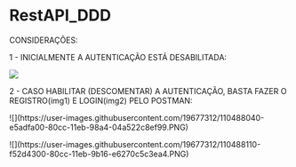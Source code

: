 # RestAPI_DDD

CONSIDERAÇÕES:

1 - INICIALMENTE A AUTENTICAÇÃO ESTÁ DESABILITADA:

![](https://user-images.githubusercontent.com/19677312/110487032-f316b480-80cb-11eb-9a34-020e67d227a4.PNG) 

2 - CASO HABILITAR (DESCOMENTAR) A AUTENTICAÇÃO, BASTA FAZER O REGISTRO(img1) E LOGIN(img2) PELO POSTMAN:


<img1>
![](https://user-images.githubusercontent.com/19677312/110488040-e5adfa00-80cc-11eb-98a4-04a522c8ef99.PNG)

<p>

<img1>
![](https://user-images.githubusercontent.com/19677312/110488110-f52d4300-80cc-11eb-9b16-e6270c5c3ea4.PNG)

